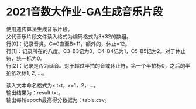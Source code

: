 # 2021音数大作业-GA生成音乐片段

使用遗传算法生成音乐片段。  
父代音乐片段文件读入格式为编码格式为3\*32的数组。  
行[0]：记录音类。C=0直至B=11，额外的，休止=12。  
行[1]：记录所在的八度。C3-B3记为0，C4-B4记为1，C5-B5记为2。对于休止符，统一标为0。  
行[2]：记录是否为延音。对于超过半拍的音或休止符，第一个半拍标0，之后的半拍依次标1, 2, ...。  
  
读入文本命名格式为x.txt，x=1，2，...。  
输出结果为：result.txt。  
输出每轮epoch最高得分数据为：table.csv。  
